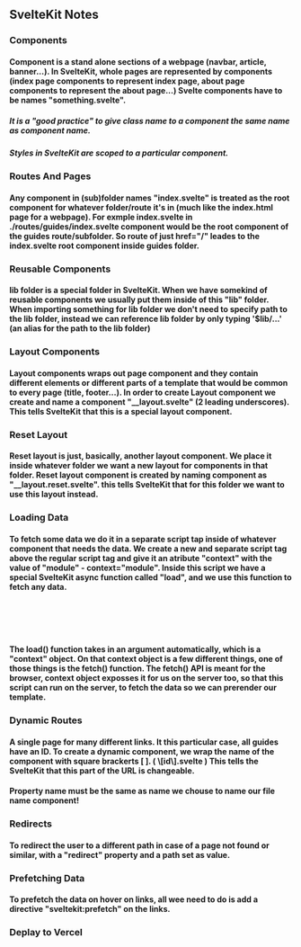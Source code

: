 ## SvelteKit Notes

### Components
#### Component is a stand alone sections of a webpage (navbar, article, banner...). In SvelteKit, whole pages are represented by components (index page components to represent index page, about page components to represent the about page...) Svelte components have to be names "something.svelte".
##### It is a "good practice" to give class name to a component the same name as component name.
##### Styles in SvelteKit are scoped to a particular component.

### Routes And Pages
#### Any component in (sub)folder names "index.svelte" is treated as the root component for whatever folder/route it's in (much like the index.html page for a webpage). For exmple index.svelte in ./routes/guides/index.svelte component would be the root component of the guides route/subfolder. So route of just href="/" leades to the index.svelte root component inside guides folder.

### Reusable Components
#### lib folder is a special folder in SvelteKit. When we have somekind of reusable components we usually put them inside of this "lib" folder. When importing something for lib folder we don't need to specify path to the lib folder, instead we can reference lib folder by only typing '$lib/...' (an alias for the path to the lib folder)

### Layout Components
#### Layout components wraps out page component and they contain different elements or different parts of a template that would be common to every page (title, footer...). In order to create Layout component we create and name a component "__layout.svelte" (2 leading underscores). This tells SvelteKit that this is a special layout component.

### Reset Layout
#### Reset layout is just, basically, another layout component. We place it inside whatever folder we want a new layout for components in that folder. Reset layout component is created by naming component as "__layout.reset.svelte". this tells SvelteKit that for this folder we want to use this layout instead.

### Loading Data
#### To fetch some data we do it in a separate script tap inside of whatever component that needs the data. We create a new and separate script tag above the regular script tag and give it an atribute "context" with the value of "module" - context="module". Inside this script we have a special SvelteKit async function called "load", and we use this function to fetch any data.

<pre><code>
<script context="module">
    export async function load (context) {
        context.fetch();
    }

    // or shorter (destructuring)

    export async function load ({ fetch }) {
        fetch();
    }
</script>
</code></pre>

#### The load() function takes in an argument automatically, which is a "context" object. On that context object is a few different things, one of those things is the fetch() function. The fetch() API is meant for the browser, context object exposses it for us on the server too, so that this script can run on the server, to fetch the data so we can prerender our template.

### Dynamic Routes
#### A single page for many different links. It this particular case, all guides have an ID. To create a dynamic component, we wrap the name of the component with square brackerts [ ]. ( \\[id\\].svelte ) This tells the SvelteKit that this part of the URL is changeable. 
#### Property name must be the same as name we chouse to name our file name component!

### Redirects
#### To redirect the user to a different path in case of a page not found or similar, with a "redirect" property  and a path set as value.

### Prefetching Data
#### To prefetch the data on hover on links, all wee need to do is add a directive "sveltekit:prefetch" on the links. 

### Deplay to Vercel